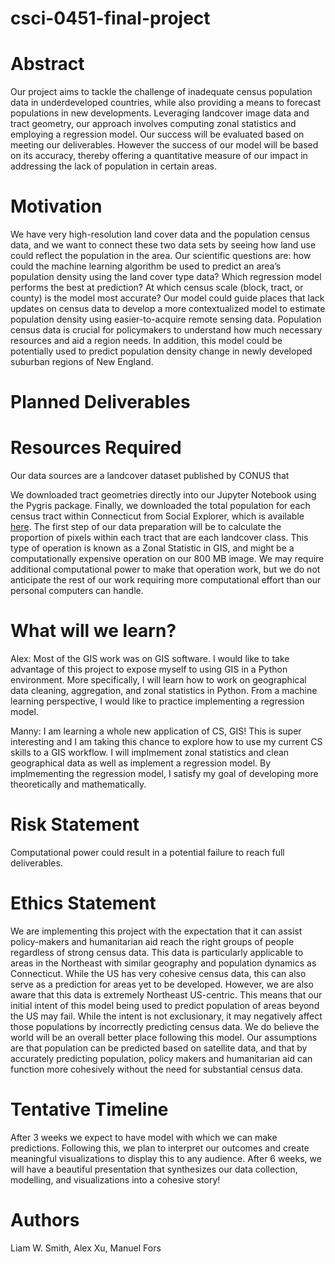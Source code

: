# csci-0451-final-project

# Abstract
Our project aims to tackle the challenge of inadequate census population data in underdeveloped countries, while also providing a means to forecast populations in new developments. Leveraging landcover image data and tract geometry, our approach involves computing zonal statistics and employing a regression model. Our success will be evaluated based on meeting our deliverables. However the success of our model will be based on its accuracy, thereby offering a quantitative measure of our impact in addressing the lack of population in certain areas.

# Motivation
We have very high-resolution land cover data and the population census data, and we want to connect these two data sets by seeing how land use could reflect the population in the area. Our scientific questions are: how could the machine learning algorithm be used to predict an area’s population density using the land cover type data? Which regression model performs the best at prediction? At which census scale (block, tract, or county) is the model most accurate? Our model could guide places that lack updates on census data to develop a more contextualized model to estimate population density using easier-to-acquire remote sensing data. Population census data is crucial for policymakers to understand how much necessary resources and aid a region needs. In addition, this model could be potentially used to predict population density change in newly developed suburban regions of New England. 

# Planned Deliverables

# Resources Required
Our data sources are a landcover dataset published by CONUS that 

We downloaded tract geometries directly into our Jupyter Notebook using the Pygris package.
Finally, we downloaded the total population for each census tract within Connecticut from Social Explorer, which is available [here](data/population.csv).
The first step of our data preparation will be to calculate the proportion of pixels within each tract that are each landcover class.
This type of operation is known as a Zonal Statistic in GIS, and might be a computationally expensive operation on our 800 MB image.
We may require additional computational power to make that operation work, but we do not anticipate the rest of our work requiring more computational effort than our personal computers can handle.


# What will we learn?
Alex: Most of the GIS work was on GIS software. I would like to take advantage of this project to expose myself to using GIS in a Python environment. More specifically, I will learn how to work on geographical data cleaning, aggregation, and zonal statistics in Python. From a machine learning perspective, I would like to practice implementing a regression model. 

Manny: I am learning a whole new application of CS, GIS! This is super interesting and I am taking this chance to explore how to use my current CS skills to a GIS workflow. I will implmement zonal statistics and clean geographical data as well as implement a regression model. By implmementing the regression model, I satisfy my goal of developing more theoretically and mathematically. 
# Risk Statement
Computational power could result in a potential failure to reach full deliverables. 

# Ethics Statement
We are implementing this project with the expectation that it can assist policy-makers and humanitarian aid reach the right groups of people regardless of strong census data. This data is particularly applicable to areas in the Northeast with similar geography and population dynamics as Connecticut. While the US has very cohesive census data, this can also serve as a prediction for areas yet to be developed. However, we are also aware that this data is extremely Northeast US-centric. This means that our initial intent of this model being used to predict population of areas beyond the US may fail. While the intent is not exclusionary, it may negatively affect those populations by incorrectly predicting census data. 
We do believe the world will be an overall better place following this model. Our assumptions are that population can be predicted based on satellite data, and that by accurately predicting population, policy makers and humanitarian aid can function more cohesively without the need for substantial census data.

# Tentative Timeline
After 3 weeks we expect to have model with which we can make predictions. Following this, we plan to interpret our outcomes and create meaningful visualizations to display this to any audience. After 6 weeks, we will have a beautiful presentation that synthesizes our data collection, modelling, and visualizations into a cohesive story!

# Authors 
Liam W. Smith, Alex Xu, Manuel Fors

